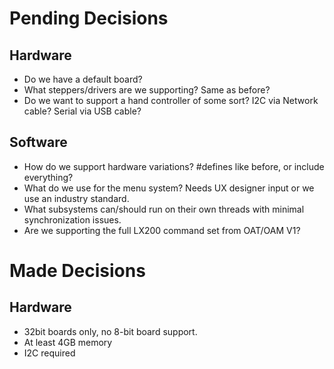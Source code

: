 # Pending Decisions

## Hardware
- Do we have a default board?
- What steppers/drivers are we supporting? Same as before?
- Do we want to support a hand controller of some sort? I2C via Network cable? Serial via USB cable?

## Software
- How do we support hardware variations? #defines like before, or include everything?
- What do we use for the menu system? Needs UX designer input or we use an industry standard.
- What subsystems can/should run on their own threads with minimal synchronization issues.
- Are we supporting the full LX200 command set from OAT/OAM V1?
 
# Made Decisions

## Hardware
- 32bit boards only, no 8-bit board support.
- At least 4GB memory
- I2C required